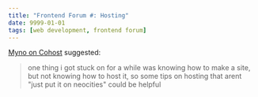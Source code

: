 ```yaml
---
title: "Frontend Forum #: Hosting"
date: 9999-01-01
tags: [web development, frontend forum]
---
```


[Myno on Cohost](https://cohost.org/mynotaurus) suggested:

> one thing i got stuck on for a while was knowing how to make a site, but not knowing how to host it, so some tips on hosting that arent "just put it on neocities" could be helpful
